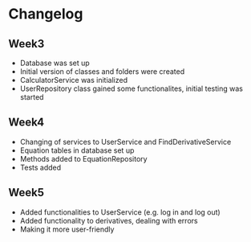 # Changelog

## Week3

* Database was set up
* Initial version of classes and folders were created
* CalculatorService was initialized
* UserRepository class gained some functionalites, initial testing was started


## Week4

* Changing of services to UserService and FindDerivativeService
* Equation tables in database set up
* Methods added to EquationRepository
* Tests added 

## Week5

* Added functionalities to UserService (e.g. log in and log out)
* Added functionality to derivatives, dealing with errors
* Making it more user-friendly
